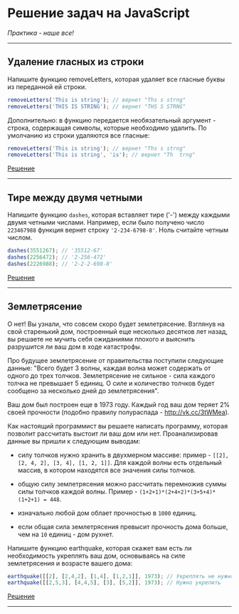 # Решение задач на JavaScript

_Практика - наше все!_

---

## Удаление гласных из строки

Напишите функцию removeLetters, которая удаляет все гласные буквы из переданной ей строки.
```javascript
removeLetters('This is string'); // вернет "Ths s strng"
removeLetters('THIS IS STRING'); // вернет "THS S STRNG"
```
Дополнительно: в функцию передается необязательный аргумент - строка, содержащая символы, которые необходимо удалить. По умолчанию из строки удаляются все гласные:
```javascript
removeLetters('This is string'); // вернет "Ths s strng"
removeLetters('This is string', 'is'); // вернет "Th  trng"
```
[Решение](/remove-vowel)

---

##  Тире между двумя четными

Напишите функцию `dashes`, которая вставляет тире ('-') между каждыми двумя четными числами. Например, если было получено число `223467988` функция вернет строку `'2-234-6798-8'`. Ноль считайте четным числом.
```javascript
dashes(3551267); // '35512-67'
dashes(2256472); // '2-256-472'
dashes(2226988); // '2-2-2-698-8'
```
[Решение](/dash-between-even)

---

##  Землетрясение

О нет! Вы узнали, что совсем скоро будет землетрясение. Взглянув на свой старенький дом, построенный еще несколько десятков лет назад, вы решаете не мучить себя ожиданиями плохого и выяснить разрушится ли ваш дом в ходе катастрофы.

Про будущее землетрясение от правительства поступили следующие данные: "Всего будет 3 волны, каждая волна может содержать от одного до трех толчков. Землетрясение не сильное - сила каждого толчка не превышает 5 единиц. О силе и количество толчков будет сообщено за несколько дней до землетрясения".

Ваш дом был построен еще в 1973 году. Каждый год ваш дом теряет 2% своей прочности (подобно правилу полураспада - http://vk.cc/3tWMea).

Как настоящий программист вы решаете написать программу, которая позволит рассчитать выстоит ли ваш дом или нет. Проанализировав данные вы пришли к следующим выводам:

- силу толчков нужно хранить в двухмерном массиве: пример - `[[2], [2, 4, 2], [3, 4], [1, 2, 1]]`. Для каждой волны есть отдельный массив, в котором находятся все значения силы толчков.

- общую силу землетрясения можно рассчитать перемножив суммы силы толчков каждой волны. Пример - `(1+2+1)*(2+4+2)*(3+5+4)*(1+2+1) = 448`.

- изначально любой дом облает прочностью в `1000` единиц.

- если общая сила землетрясения превысит прочность дома больше, чем на `10` единиц - дом рухнет.

Напишите функцию earthquake, которая скажет вам есть ли необходимость укреплять ваш дом, основываясь на силе землетрясения и возрасте вашего дома:
```javascript
earthquake([[2], [2,4,2], [1,4], [1,2,1]], 1973); // Укреплять не нужно
earthquake([[2,5,3], [4,4,5], [3], [5,2]], 1973); // Нужно укрепить
```

[Решение](/earthquake)

---
